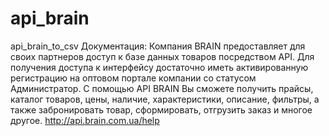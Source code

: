 # api_brain
api_brain_to_csv
Документация: Компания BRAIN предоставляет для своих партнеров доступ к базе данных товаров посредством API. Для получения доступа к интерфейсу достаточно иметь активированную регистрацию на оптовом портале компании со статусом Администратор. С помощью API BRAIN Вы сможете получить прайсы, каталог товаров, цены, наличие, характеристики, описание, фильтры, а также забронировать товар, сформировать, отгрузить заказ и многое другое. 
http://api.brain.com.ua/help
